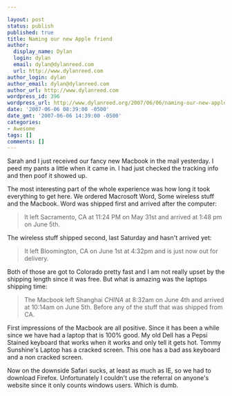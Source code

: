 ```yaml
---

layout: post
status: publish
published: true
title: Naming our new Apple friend
author:
  display_name: Dylan
  login: dylan
  email: dylan@dylanreed.com
  url: http://www.dylanreed.com
author_login: dylan
author_email: dylan@dylanreed.com
author_url: http://www.dylanreed.com
wordpress_id: 396
wordpress_url: http://www.dylanreed.org/2007/06/06/naming-our-new-apple-friend/
date: '2007-06-06 08:39:00 -0500'
date_gmt: '2007-06-06 14:39:00 -0500'
categories:
- Awesome
tags: []
comments: []
---
```


Sarah and I just received our fancy new Macbook in the mail yesterday. I peed my pants a little when it came in. I had just checked the tracking info and then poof it showed up. 

The most interesting part of the whole experience was how long it took everything to get here. We ordered Macrosoft Word, Some wireless stuff and the Macbook. Word was shipped first and arrived after the computer:

  


> It left Sacramento, CA at 11:24 PM on May 31st and arrived at 1:48 pm on June 5th.

The wireless stuff shipped second, last Saturday and hasn't arrived yet:

  


> It left Bloomington, CA on June 1st at 4:32pm and is just now out for delivery. 

Both of those are got to Colorado pretty fast and I am not really upset by the shipping length since it was free. But what is amazing was the laptops shipping time:

  


> The Macbook left Shanghai _CHINA_ at 8:32am on June 4th and arrived at 10:14am on June 5th. Before any of the stuff that was shipped from CA.

First impressions of the Macbook are all positive. Since it has been a while since we have had a laptop that is 100% good. My old Dell has a Pepsi Stained keyboard that works when it works and only tell it gets hot. Tommy Sunshine's Laptop has a cracked screen. This one has a bad ass keyboard and a non cracked screen.

Now on the downside Safari sucks, at least as much as IE, so we had to download Firefox. Unfortunately I couldn't use the referral on anyone's website since it only counts windows users. Which is dumb.
